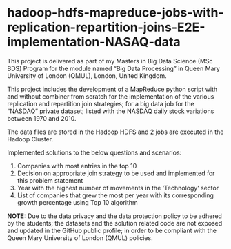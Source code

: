 # hadoop-hdfs-mapreduce-jobs-with-replication-repartition-joins-E2E-implementation-NASAQ-data

This project is delivered as part of my Masters in Big Data Science (MSc BDS) Program for the module named “Big Data Processing” in Queen Mary University of London (QMUL), London, United Kingdom.  

This project includes the development of a MapReduce python script with and without combiner from scratch for the implementation of the various replication and repartition join strategies; for a big data job for the “NASDAQ” private dataset; listed with the NASDAQ daily stock variations between 1970 and 2010.   

The data files are stored in the Hadoop HDFS and 2 jobs are executed in the Hadoop Cluster.   

Implemented solutions to the below questions and scenarios: 
1. Companies with most entries in the top 10 
2. Decision on appropriate join strategy to be used and implemented for this problem statement 
3. Year with the highest number of movements in the ‘Technology‘ sector 
4. List of companies that grew the most per year with its corresponding growth percentage using Top 10 algorithm  

**NOTE:** Due to the data privacy and the data protection policy to be adhered by the students; the datasets and the solution related code are not exposed and updated in the GitHub public profile; in order to be compliant with the Queen Mary University of London (QMUL) policies.
